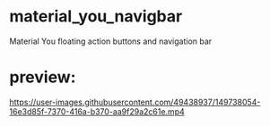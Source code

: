 # material_you_navigbar

Material You floating action buttons and navigation bar

# preview:
https://user-images.githubusercontent.com/49438937/149738054-16e3d85f-7370-416a-b370-aa9f29a2c61e.mp4

